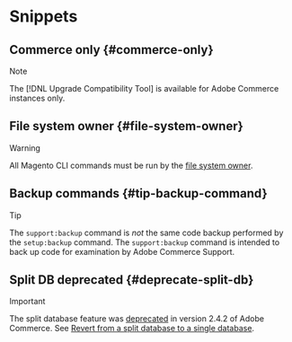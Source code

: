 # Snippets

## Commerce only {#commerce-only}

>[!NOTE]
>
>The [!DNL Upgrade Compatibility Tool] is available for Adobe Commerce instances only.

<!-- Configuration guide snippets -->

## File system owner {#file-system-owner}

>[!WARNING]
>
>All Magento CLI commands must be run by the [file system owner](/help/configuration/cli/config-cli.md#prerequisites).

## Backup commands {#tip-backup-command}

>[!TIP]
>
>The `support:backup` command is _not_ the same code backup performed by the `setup:backup` command. The `support:backup` command is intended to back up code for examination by Adobe Commerce Support.

## Split DB deprecated {#deprecate-split-db}

>[!IMPORTANT]
>
>The split database feature was [deprecated](https://community.magento.com/t5/Magento-DevBlog/Deprecation-of-Split-Database-in-Magento-Commerce/ba-p/465187?_ga=2.128934671.2024864496.1657558157-1596100530.1657558157) in version 2.4.2 of Adobe Commerce. See [Revert from a split database to a single database](/help/configuration/storage/revert-split-database.md).

<!-- End of Configuration guide snippets -->
